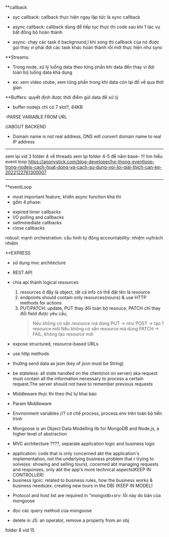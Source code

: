 \*\*callback

- syc callback: callback thực hiện ngay lập tức là sync callback
- async callback: callback dùng để tiếp tục thực thi code sau khi 1 tác vụ bất đồng bộ hoàn thành

- async: chạy các task ở background,l khi xong thì callback của nó được gọi thay vì phải đợi các task khác hoàn thành rồi mới thực hiện như sync

\*\*Streams:

- Trong node, xử lý luồng data theo từng phần khi data đến thay vì đợi toàn bộ luồng data khả dụng

* ex: xem video utube, xem từng phần trong khi data còn lại đổ về qua thời gian

\*\*Buffers: quyết định được thời điểm gửi data để xử lý

- buffer nodejs chỉ có 7 slot?, 64KB

-PARSE VARIABLE FROM URL

//ABOUT BACKEND

- Domain name is not real address, DNS will convert domain name to real IP address

---

xem lại vid 3 folder 4 về threads
xem lại folder 4-5 để nắm base-
!!! tìm hiểu event loop
https://anonystick.com/blog-developer/he-thong-eventloop-trong-nodejs-cach-hoat-dong-va-cach-su-dung-voi-loi-giai-thich-can-ke-2022122761300007

---

\*\*eventLoop

- most important feature, khiến async function khả thi
- gồm 4 phase:

* expired timer callbacks
* I/O polling and callbacks
* setImmediate callbacks
* close callbacks

robust: mạnh
orchestration: cấu hình tự động
accountability: nhiệm vụ/trách nhiệm

\*\*EXPRESS

- sử dụng mvc architecture

* REST API

- chia api thành logical resources

  1. resources ở đây là object, tất cả info có thể đặt tên là resource
  2. endpoints should contain only resources(nouns) & use HTTP methods for actions
  3. PUT/PATCH: update, PUT thay đổi toàn bộ resouce, PATCH chỉ thay đổi field được yêu cầu,
     > Nếu không có sẵn resource mà dùng PUT -> như POST -> tạo 1 resource mới
     > Nếu không có sẵn resource mà dùng PATCH -> FAIL, không tạo resource mới

- expose structured, resource-based URLs
- use http methods
- thường send data as json (key of json must be String)
- be stateless: all state handled on the client(not on server) aka request must contain all the information necessary to process a certain request.The server should not have to remember previous requests

- Middleware thực thi theo thứ tự khai báo
- Param Middleware
- Environment variables
  //? cơ chế process, process.env trên toàn bộ tiến trình

- Mongoose is an Object Data Modelling lib for MongoDB and Node.js, a higher level of abstraction

- MVC architecture ????, separate application logic and business logic

* application: code that is only concerned abt the application's implementation, not the underlying business problem that r trying to solve(ex: showing and selling tours), cocerned abt managing requests and responses, only abt the app's more technical aspects(KEEP IN CONTROLLER)
* business lgoic: related to business rules, how the business works & business needs(ex: creating new tours in the DB) (KEEP IN MODEL)

- Protocol and host list are required in "mongodb+srv: lỗi này do bản của mongoose
- đọc các query method của mongoose

- delete in JS: an operator, remove a property from an obj

folder 8 vid 15
